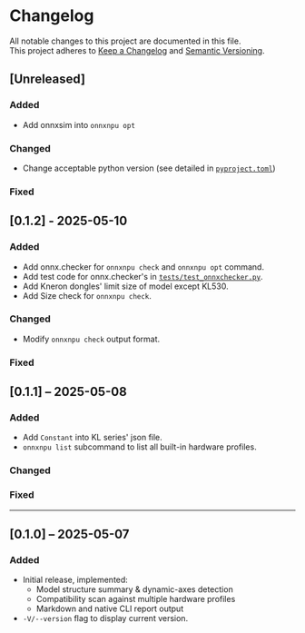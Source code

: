 # Changelog

All notable changes to this project are documented in this file.  
This project adheres to [Keep a Changelog](https://keepachangelog.com/) and [Semantic Versioning](https://semver.org/).

## [Unreleased]
### Added
- Add onnxsim into `onnxnpu opt`
### Changed
- Change acceptable python version (see detailed in [`pyproject.toml`](pyproject.toml))
### Fixed

## [0.1.2] - 2025-05-10
### Added
- Add onnx.checker for `onnxnpu check` and `onnxnpu opt` command.
- Add test code for onnx.checker's in [`tests/test_onnxchecker.py`](tests/test_onnxchecker.py).
- Add Kneron dongles' limit size of model except KL530.
- Add Size check for `onnxnpu check`.

### Changed
- Modify `onnxnpu check` output format.
### Fixed
 

## [0.1.1] – 2025-05-08
### Added
- Add `Constant` into KL series' json file.
- `onnxnpu list` subcommand to list all built-in hardware profiles.

### Changed

### Fixed

---

## [0.1.0] – 2025-05-07
### Added
- Initial release, implemented:
  - Model structure summary & dynamic-axes detection
  - Compatibility scan against multiple hardware profiles
  - Markdown and native CLI report output
- `-V/--version` flag to display current version.